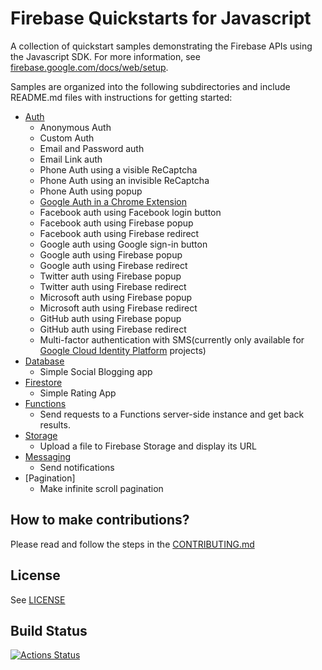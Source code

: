 # Firebase Quickstarts for Javascript

A collection of quickstart samples demonstrating the Firebase APIs using the Javascript SDK. For more information, see [firebase.google.com/docs/web/setup](https://firebase.google.com/docs/web/setup).

Samples are organized into the following subdirectories and include README.md files with instructions for getting started:
 - [Auth](auth/README.md)
   - Anonymous Auth
   - Custom Auth
   - Email and Password auth
   - Email Link auth
   - Phone Auth using a visible ReCaptcha
   - Phone Auth using an invisible ReCaptcha
   - Phone Auth using popup
   - [Google Auth in a Chrome Extension](auth/chromextension/README.md)
   - Facebook auth using Facebook login button
   - Facebook auth using Firebase popup
   - Facebook auth using Firebase redirect
   - Google auth using Google sign-in button
   - Google auth using Firebase popup
   - Google auth using Firebase redirect
   - Twitter auth using Firebase popup
   - Twitter auth using Firebase redirect
   - Microsoft auth using Firebase popup
   - Microsoft auth using Firebase redirect
   - GitHub auth using Firebase popup
   - GitHub auth using Firebase redirect
   - Multi-factor authentication with SMS(currently only available for [Google Cloud Identity Platform](https://cloud.google.com/identity-platform/docs/web/mfa) projects)
 - [Database](database/README.md)
   - Simple Social Blogging app
 - [Firestore](firestore/README.md)
   - Simple Rating App
 - [Functions](functions/README.md)
   - Send requests to a Functions server-side instance and get back results.
 - [Storage](storage/README.md)
   - Upload a file to Firebase Storage and display its URL
 - [Messaging](messaging/README.md)
   - Send notifications
 - [Pagination]
   - Make infinite scroll pagination

## How to make contributions?
Please read and follow the steps in the [CONTRIBUTING.md](CONTRIBUTING.md)

## License
See [LICENSE](LICENSE)

## Build Status

[![Actions Status][gh-actions-badge]][gh-actions]

[gh-actions]: https://github.com/firebase/quickstart-js/actions
[gh-actions-badge]: https://github.com/firebase/quickstart-js/workflows/CI%20Tests/badge.svg
